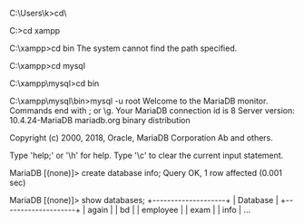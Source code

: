 C:\Users\k>cd\

C:\>cd xampp

C:\xampp>cd bin
The system cannot find the path specified.

C:\xampp>cd mysql

C:\xampp\mysql>cd bin

C:\xampp\mysql\bin>mysql -u root
Welcome to the MariaDB monitor.  Commands end with ; or \g.
Your MariaDB connection id is 8
Server version: 10.4.24-MariaDB mariadb.org binary distribution

Copyright (c) 2000, 2018, Oracle, MariaDB Corporation Ab and others.

Type 'help;' or '\h' for help. Type '\c' to clear the current input statement.

MariaDB [(none)]> create database info;
Query OK, 1 row affected (0.001 sec)

MariaDB [(none)]> show databases;
+--------------------+
| Database           |
+--------------------+
| again              |
| bd                 |
| employee           |
| exam               |
| info               |
…
